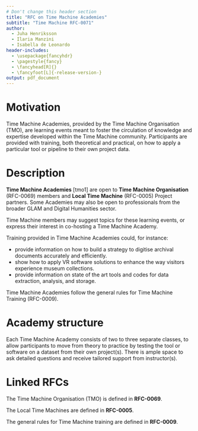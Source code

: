 ```yaml
---
# Don't change this header section
title: "RFC on Time Machine Academies"
subtitle: "Time Machine RFC-0071"
author:
  - Juha Henriksson
  - Ilaria Manzini
  - Isabella de Leonardo
header-includes:
  - \usepackage{fancyhdr}
  - \pagestyle{fancy}
  - \fancyhead[R]{}
  - \fancyfoot[L]{-release-version-}
output: pdf_document
---
```


# Motivation

Time Machine Academies, provided by the Time Machine Organisation (TMO), are learning events meant to foster the circulation of knowledge and expertise developed within the Time Machine community. Participants are provided with training, both theoretical and practical, on how to apply a particular tool or pipeline to their own project data.

# Description

**Time Machine Academies** [tmo1] are open to **Time Machine Organisation** (RFC-0069) members and **Local Time Machine** (RFC-0005) Project partners. Some Academies may also be open to professionals from the broader GLAM and Digital Humanities sector.

Time Machine members may suggest topics for these learning events, or express their interest in co-hosting a Time Machine Academy.

Training provided in Time Machine Academies could, for instance:
- provide information on how to build a strategy to digitise archival documents accurately and efficiently.
- show how to apply VR software solutions to enhance the way visitors experience museum collections.
- provide information on state of the art tools and codes for data extraction, analysis, and storage.

Time Machine Academies follow the general rules for Time Machine Training (RFC-0009).

# Academy structure

Each Time Machine Academy consists of two to three separate classes, to allow participants to move from theory to practice by testing the tool or software on a dataset from their own project(s). There is ample space to ask detailed questions and receive tailored support from instructor(s).

# Linked RFCs

The Time Machine Organisation (TMO) is defined in **RFC-0069**.

The Local Time Machines are defined in **RFC-0005**.

The general rules for Time Machine training are defined in **RFC-0009**.

<!-- Footnote content. Only alphanumeric characters and underscores are allowed. Please keep alphabetical sorting -->

[^tmo1]: <https://www.timemachine.eu/time-machine-academies/>
